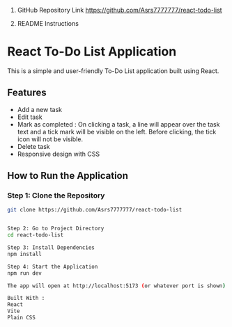 1. GitHub Repository Link
https://github.com/Asrs7777777/react-todo-list

2. README Instructions 
# React To-Do List Application

This is a simple and user-friendly To-Do List application built using React.

## Features

- Add a new task
- Edit task
- Mark as completed : On clicking a task, a line will appear over the task text and a tick mark will be visible on the left. Before clicking, the tick icon will not be visible.
- Delete task
- Responsive design with CSS

## How to Run the Application

### Step 1: Clone the Repository

```bash
git clone https://github.com/Asrs7777777/react-todo-list


Step 2: Go to Project Directory
cd react-todo-list

Step 3: Install Dependencies
npm install

Step 4: Start the Application
npm run dev

The app will open at http://localhost:5173 (or whatever port is shown).

Built With :
React
Vite
Plain CSS


